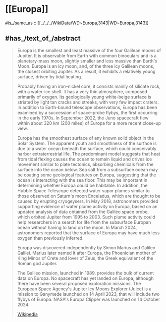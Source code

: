 
# [[Europa]] 

#is_/same_as :: [[../../../WikiData/WD~Europa,3143|WD~Europa,3143]] 

## #has_/text_of_/abstract 

> Europa is the smallest and least massive of the four Galilean moons of Jupiter. It is observable from Earth with common binoculars and is a planetary-mass moon, slightly smaller and less massive than Earth's Moon. Europa is an icy moon, and, of the three icy Galilean moons, the closest orbiting Jupiter. As a result, it exhibits a relatively young surface, driven by tidal heating.
>
> Probably having an iron–nickel core, it consists mainly of silicate rock, with a water-ice shell. It has a very thin atmosphere, composed primarily of oxygen. Its geologically young white-beige surface is striated by light tan cracks and streaks, with very few impact craters. In addition to Earth-bound telescope observations, Europa has been examined by a succession of space-probe flybys, the first occurring in the early 1970s. In September 2022, the Juno spacecraft flew within about 320 km (200 miles) of Europa for a more recent close-up view.
>
> Europa has the smoothest surface of any known solid object in the Solar System. The apparent youth and smoothness of the surface is due to a water ocean beneath the surface, which could conceivably harbor extraterrestrial life. The predominant model suggests that heat from tidal flexing causes the ocean to remain liquid and drives ice movement similar to plate tectonics, absorbing chemicals from the surface into the ocean below. Sea salt from a subsurface ocean may be coating some geological features on Europa, suggesting that the ocean is interacting with the sea floor. This may be important in determining whether Europa could be habitable. In addition, the Hubble Space Telescope detected water vapor plumes similar to those observed on Saturn's moon Enceladus, which are thought to be caused by erupting cryogeysers. In May 2018, astronomers provided supporting evidence of water plume activity on Europa, based on an updated analysis of data obtained from the Galileo space probe, which orbited Jupiter from 1995 to 2003. Such plume activity could help researchers in a search for life from the subsurface Europan ocean without having to land on the moon. In March 2024, astronomers reported that the surface of Europa may have much less oxygen than previously inferred.
>
> Europa was discovered independently by Simon Marius and Galileo Galilei. Marius later named it after Europa, the Phoenician mother of King Minos of Crete and lover of Zeus, the Greek equivalent of the Roman god Jupiter.
>
> The Galileo mission, launched in 1989, provides the bulk of current data on Europa. No spacecraft has yet landed on Europa, although there have been several proposed exploration missions. The European Space Agency's Jupiter Icy Moons Explorer (Juice) is a mission to Ganymede launched on 14 April 2023, that will include two flybys of Europa. NASA's Europa Clipper was launched on 14 October 2024.
>
> [Wikipedia](https://en.wikipedia.org/wiki/Europa%20(moon)) 


